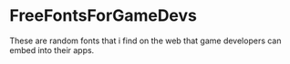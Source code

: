# FreeFontsForGameDevs
These are random fonts that i find on the web that game developers can embed into their apps. 
